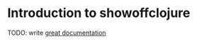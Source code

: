 # Introduction to showoffclojure

TODO: write [great documentation](http://jacobian.org/writing/what-to-write/)
